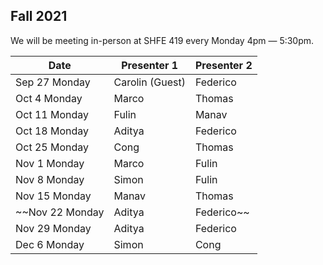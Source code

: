 ## Fall 2021
We will be meeting in-person at SHFE 419 every Monday 4pm — 5:30pm.

| Date          | Presenter 1     | Presenter 2 |
|---------------|-----------------|-------------|
| Sep 27 Monday | Carolin (Guest) | Federico    |
| Oct 4 Monday  | Marco           | Thomas      |
| Oct 11 Monday | Fulin           | Manav       |
| Oct 18 Monday | Aditya          | Federico    |
| Oct 25 Monday | Cong            | Thomas      |
| Nov 1 Monday  | Marco           | Fulin       |
| Nov 8 Monday  | Simon           | Fulin       |
| Nov 15 Monday | Manav           | Thomas      |
| ~~Nov 22 Monday | Aditya          | Federico~~    |
| Nov 29 Monday | Aditya          | Federico    |
| Dec 6 Monday  | Simon           | Cong        |
